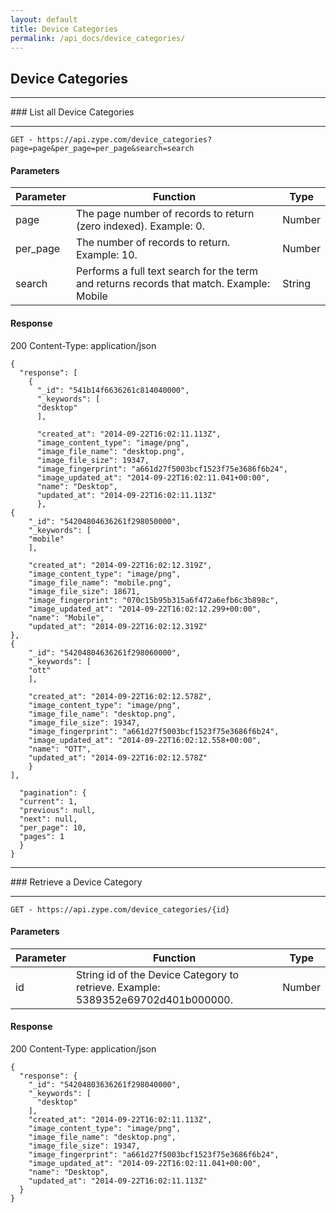 ```yaml
---
layout: default
title: Device Categories
permalink: /api_docs/device_categories/
---
```


## Device Categories
<hr>
### List all Device Categories
<hr>

<pre><code>GET - https://api.zype.com/device_categories?page=page&per_page=per_page&search=search
</code></pre>

#### Parameters

Parameter | Function | Type
--------- | -------- | ----
page | The page number of records to return (zero indexed). Example: 0. | Number
per_page | The number of records to return. Example: 10. | Number
search | Performs a full text search for the term and returns records that match. Example: Mobile | String

#### Response
200
Content-Type: application/json

<pre><code>{
  "response": [
    {
      "&#95;id": "541b14f6636261c814040000",
      "&#95;keywords": [
      "desktop"
      ],

      "created_at": "2014-09-22T16:02:11.113Z",
      "image_content_type": "image/png",
      "image_file_name": "desktop.png",
      "image_file_size": 19347,
      "image_fingerprint": "a661d27f5003bcf1523f75e3686f6b24",
      "image_updated_at": "2014-09-22T16:02:11.041+00:00",
      "name": "Desktop",
      "updated_at": "2014-09-22T16:02:11.113Z"
      },
{
    "&#95;id": "54204804636261f298050000",
    "&#95;keywords": [
    "mobile"
    ],

    "created_at": "2014-09-22T16:02:12.319Z",
    "image_content_type": "image/png",
    "image_file_name": "mobile.png",
    "image_file_size": 18671,
    "image_fingerprint": "070c15b95b315a6f472a6efb6c3b898c",
    "image_updated_at": "2014-09-22T16:02:12.299+00:00",
    "name": "Mobile",
    "updated_at": "2014-09-22T16:02:12.319Z"
},
{
    "&#95;id": "54204804636261f298060000",
    "&#95;keywords": [
    "ott"
    ],

    "created_at": "2014-09-22T16:02:12.578Z",
    "image_content_type": "image/png",
    "image_file_name": "desktop.png",
    "image_file_size": 19347,
    "image_fingerprint": "a661d27f5003bcf1523f75e3686f6b24",
    "image_updated_at": "2014-09-22T16:02:12.558+00:00",
    "name": "OTT",
    "updated_at": "2014-09-22T16:02:12.578Z"
    }
],

  "pagination": {
  "current": 1,
  "previous": null,
  "next": null,
  "per_page": 10,
  "pages": 1
  }
}
</code></pre>

<hr>
### Retrieve a Device Category
<hr>

<pre><code>GET - https://api.zype.com/device_categories/{id}
</code></pre>

#### Parameters

Parameter | Function | Type
--------- | -------- | ----
id | String id of the Device Category to retrieve. Example: 5389352e69702d401b000000. | Number

#### Response
200
Content-Type: application/json

<pre><code>{
  "response": {
    "&#95;id": "54204803636261f298040000",
    "&#95;keywords": [
      "desktop"
    ],
    "created_at": "2014-09-22T16:02:11.113Z",
    "image_content_type": "image/png",
    "image_file_name": "desktop.png",
    "image_file_size": 19347,
    "image_fingerprint": "a661d27f5003bcf1523f75e3686f6b24",
    "image_updated_at": "2014-09-22T16:02:11.041+00:00",
    "name": "Desktop",
    "updated_at": "2014-09-22T16:02:11.113Z"
  }
}
